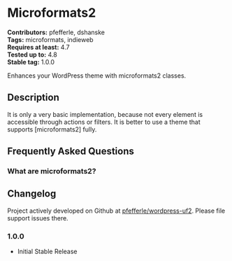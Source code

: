 # Microformats2 #
**Contributors:** pfefferle, dshanske  
**Tags:** microformats, indieweb  
**Requires at least:** 4.7  
**Tested up to:** 4.8  
**Stable tag:** 1.0.0  

Enhances your WordPress theme with microformats2 classes.

## Description ##

It is only a very basic implementation, because not every element is accessible through actions or filters. It is better to use a theme that supports [microformats2] fully.

## Frequently Asked Questions ##

### What are microformats2? ###

## Changelog ##

Project actively developed on Github at [pfefferle/wordpress-uf2](https://github.com/pfefferle/wordpress-uf2). Please file support issues there.

### 1.0.0 ###
* Initial Stable Release
